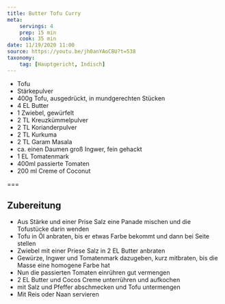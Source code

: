 ```yaml
---
title: Butter Tofu Curry
meta:
    servings: 4
    prep: 15 min
    cook: 35 min
date: 11/19/2020 11:00
source: https://youtu.be/jh0anYAoCBU?t=538
taxonomy:
    tag: [Hauptgericht, Indisch]
---
```


* Tofu
* Stärkepulver
* 400g Tofu, ausgedrückt, in mundgerechten Stücken
* 4 EL Butter
* 1 Zwiebel, gewürfelt
* 2 TL Kreuzkümmelpulver
* 2 TL Korianderpulver
* 2 TL Kurkuma
* 2 TL Garam Masala
* ca. einen Daumen groß Ingwer, fein gehackt
* 1 EL Tomatenmark
* 400ml passierte Tomaten
* 200 ml Creme of Coconut

===

## Zubereitung

* Aus Stärke und einer Prise Salz eine Panade mischen und die Tofustücke darin wenden
* Tofu in Öl anbraten, bis er etwas Farbe bekommt und dann bei Seite stellen
* Zwiebel mit einer Priese Salz in 2 EL Butter anbraten
* Gewürze, Ingwer und Tomatenmark dazugeben, kurz mitbraten, bis die Masse eine homogene Farbe hat
* Nun die passierten Tomaten einrühren gut vermengen
* 2 EL Butter und Cocos Creme unterrühren und aufkochen
* mit Salz und Pfeffer abschmecken und Tofu untermengen
* Mit Reis oder Naan servieren